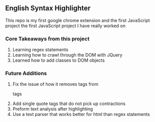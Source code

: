 ## English Syntax Highlighter
This repo is my first google chrome extension and the first JavaScript project the first JavaScript project I have really worked on

### Core Takeaways from this project
1. Learning regex statements
2. Learning how to crawl through the DOM with JQuery
3. Learned how to add classes to DOM objects

### Future Additions
1. Fix the issue of how it removes <a> tags from <p> tags
2. Add single quote tags that do not pick up contractions
3. Preform text analysis after highlighting
4. Use a text parser that works better for html than regex statements
